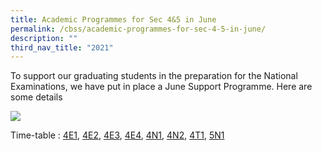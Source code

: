 ```yaml
---
title: Academic Programmes for Sec 4&5 in June
permalink: /cbss/academic-programmes-for-sec-4-5-in-june/
description: ""
third_nav_title: "2021"
---
```


<p>To support our graduating students in the preparation for the National Examinations, we have put in place a June Support Programme. Here are some details</p>

![](/images/tt-20210528.jpg)

<p>Time-table :&nbsp;<a href="https://moe-canberrasec-staging.netlify.app/files/202106-4E1.pdf" target="_blank" rel="noopener">4E1</a>,&nbsp;<a href="https://moe-canberrasec-staging.netlify.app/files/202106-4E2.pdf" target="_blank" rel="noopener">4E2</a>,&nbsp;<a href="https://moe-canberrasec-staging.netlify.app/files/202106-4E3.pdf" target="_blank" rel="noopener">4E3</a>,&nbsp;<a href="https://moe-canberrasec-staging.netlify.app/files/202106-4E4.pdf" target="_blank" rel="noopener">4E4</a>,&nbsp;<a href="https://moe-canberrasec-staging.netlify.app/files/202106-4N1.pdf" target="_blank" rel="noopener">4N1</a>,&nbsp;<a href="https://moe-canberrasec-staging.netlify.app/files/202106-4N2.pdf" target="_blank" rel="noopener">4N2</a>,&nbsp;<a href="https://moe-canberrasec-staging.netlify.app/files/202106-4T1.pdf" target="_blank" rel="noopener">4T1</a>,&nbsp;<a href="https://moe-canberrasec-staging.netlify.app/files/202106-5N1.pdf" target="_blank" rel="noopener">5N1</a></p>